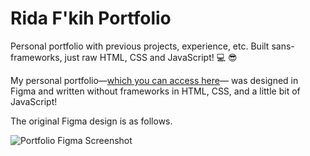 # Rida F'kih Portfolio
Personal portfolio with previous projects, experience, etc. Built sans-frameworks, just raw HTML, CSS and JavaScript! 💻 😎

My personal portfolio—[which you can access here](https://ridarf.github.io)— was designed in Figma and written without frameworks in HTML, CSS, and a little bit of JavaScript!

The original Figma design is as follows. 

![Portfolio Figma Screenshot](https://i.imgur.com/JE9QzKS.png)
